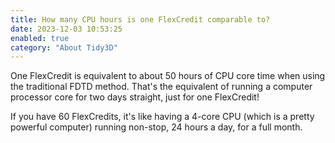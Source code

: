 ```yaml
---
title: How many CPU hours is one FlexCredit comparable to?
date: 2023-12-03 10:53:25
enabled: true
category: "About Tidy3D"
---
```

One FlexCredit is equivalent to about 50 hours of CPU core time when using the traditional FDTD method. That's the equivalent of running a computer processor core for two days straight, just for one FlexCredit!

If you have 60 FlexCredits, it's like having a 4-core CPU (which is a pretty powerful computer) running non-stop, 24 hours a day, for a full month.

<!-- notionvc: b153dcfb-6d6b-4151-b0d0-c6d847012704 -->

